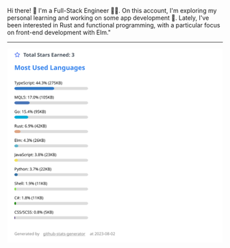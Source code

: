 Hi there! 👋 I'm a Full-Stack Engineer 🧑‍💻. On this account, I'm exploring my personal learning and working on some app development 🚀. Lately, I've been interested in Rust and functional programming, with a particular focus on front-end development with Elm."

---

[![GitHub Stats](https://raw.githubusercontent.com/kengo-k/kengo-k/main/github_stats.svg)](https://github.com/kengo-k/github-stats-generator)
